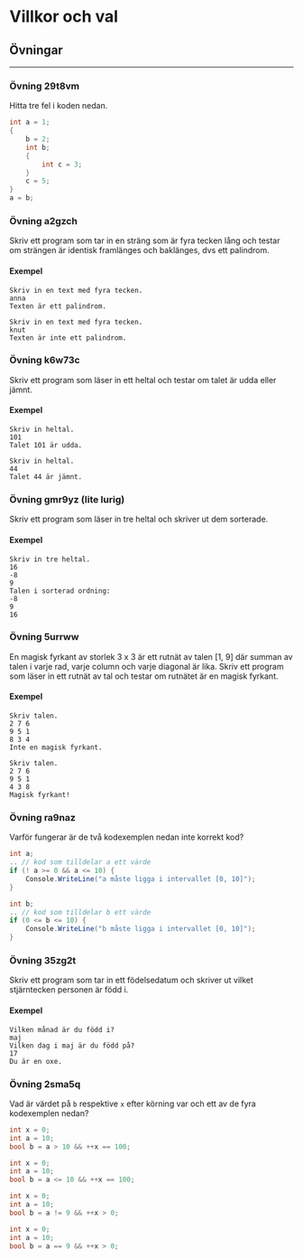 # Villkor och val
## Övningar

---

### Övning 29t8vm

Hitta tre fel i koden nedan.

```cs 
int a = 1;
{
    b = 2;
    int b;
    {
        int c = 3;
    }
    c = 5;
}
a = b;
```

### Övning a2gzch

Skriv ett program som tar in en sträng som är fyra tecken lång och testar om strängen är identisk framlänges och baklänges, dvs ett palindrom. 

#### Exempel

```
Skriv in en text med fyra tecken. 
anna
Texten är ett palindrom. 
```

```
Skriv in en text med fyra tecken. 
knut
Texten är inte ett palindrom. 
```

### Övning k6w73c

Skriv ett program som läser in ett heltal och testar om talet är udda eller jämnt. 

#### Exempel 

```
Skriv in heltal.
101
Talet 101 är udda. 
```

```
Skriv in heltal.
44
Talet 44 är jämnt. 
```

### Övning gmr9yz (lite lurig)

Skriv ett program som läser in tre heltal och skriver ut dem sorterade. 

#### Exempel 

```
Skriv in tre heltal.
16
-8
9
Talen i sorterad ordning: 
-8
9
16
```

### Övning 5urrww

En magisk fyrkant av storlek 3 x 3 är ett rutnät av talen [1, 9] där summan av talen i varje rad, varje column och varje diagonal är lika. Skriv ett program som läser in ett rutnät av tal och testar om rutnätet är en magisk fyrkant. 

#### Exempel 

```
Skriv talen. 
2 7 6
9 5 1
8 3 4
Inte en magisk fyrkant.
```

```
Skriv talen. 
2 7 6
9 5 1
4 3 8
Magisk fyrkant!
```

### Övning ra9naz

Varför fungerar är de två kodexemplen nedan inte korrekt kod?

```cs
int a; 
.. // kod som tilldelar a ett värde
if (! a >= 0 && a <= 10) {
    Console.WriteLine("a måste ligga i intervallet [0, 10]");
}
```

```cs
int b; 
.. // kod som tilldelar b ett värde
if (0 <= b <= 10) {
    Console.WriteLine("b måste ligga i intervallet [0, 10]");
}
```

### Övning 35zg2t

Skriv ett program som tar in ett födelsedatum och skriver ut vilket stjärntecken personen är född i. 

#### Exempel

```
Vilken månad är du född i?
maj
Vilken dag i maj är du född på?
17
Du är en oxe.
```

### Övning 2sma5q

Vad är värdet på ``b`` respektive ``x`` efter körning var och ett av de fyra kodexemplen nedan?

```cs
int x = 0;
int a = 10; 
bool b = a > 10 && ++x == 100;
```

```cs
int x = 0;
int a = 10; 
bool b = a <= 10 && ++x == 100;
```


```cs
int x = 0;
int a = 10; 
bool b = a != 9 && ++x > 0;
```

```cs
int x = 0;
int a = 10; 
bool b = a == 9 && ++x > 0;
```











